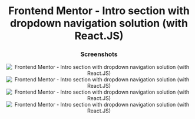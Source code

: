 <center>
    <h1>Frontend Mentor - Intro section with dropdown navigation solution (with React.JS) </h1>
    <h3>Screenshots</h3>
    <img src="./images/desktop.png" alt="Frontend Mentor - Intro section with dropdown navigation solution (with React.JS) ">
    <img src="./images/tablet.png" alt="Frontend Mentor - Intro section with dropdown navigation solution (with React.JS) ">
    <img src="./images/mobile1.png" alt="Frontend Mentor - Intro section with dropdown navigation solution (with React.JS) ">
    <img src="./images/mobile2.png" alt="Frontend Mentor - Intro section with dropdown navigation solution (with React.JS) ">
</center>
